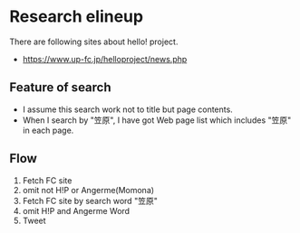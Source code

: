 # Research elineup

There are following sites about hello! project.

- https://www.up-fc.jp/helloproject/news.php

## Feature of search

- I assume this search work not to title but page contents.
- When I search by "笠原", I have got Web page list which includes "笠原" in each page.

## Flow

1. Fetch FC site
1. omit not H!P or Angerme(Momona)
1. Fetch FC site by search word "笠原"
1. omit H!P and Angerme Word
1. Tweet